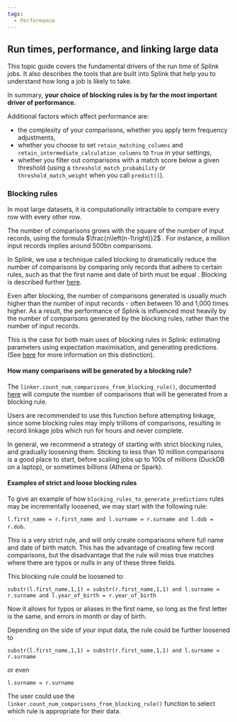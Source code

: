 ```yaml
---
tags:
  - Performance
---
```


## Run times, performance, and linking large data

This topic guide covers the fundamental drivers of the run time of Splink jobs. It also describes the tools that are built into Splink that help you to understand how long a job is likely to take.

In summary, **your choice of blocking rules is by far the most important driver of performance.**

Additional factors which affect performance are:

- the complexity of your comparisons, whether you apply term frequency adjustments,
- whether you choose to set `retain_matching_columns` and `retain_intermediate_calculation_columns` to `True` in your settings,
- whether you filter out comparisons with a match score below a given threshold (using a `threshold_match_probability` or `threshold_match_weight` when you call `predict()`).

### Blocking rules

In most large datasets, it is computationally intractable to compare every row with every other row.

The number of comparisons grows with the square of the number of input records, using the formula $\frac{n\left(n-1\right)}2$ . For instance, a million input records implies around 500bn comparisons.

In Splink, we use a technique called blocking to dramatically reduce the number of comparisons by comparing only records that adhere to certain rules, such as that the first name and date of birth must be equal . Blocking is described further [here](https://toolkit.data.gov.au/Data_Linking_Information_Series_Sheet_4:_Probabilistic_linking.html).

Even after blocking, the number of comparisons generated is usually much higher than the number of input records - often between 10 and 1,000 times higher. As a result, the performance of Splink is influenced most heavily by the number of comparisons generated by the blocking rules, rather than the number of input records.

This is the case for both main uses of blocking rules in Splink: estimating parameters using expectation maximisation, and generating predictions. (See [here](https://moj-analytical-services.github.io/splink/topic_guides/blocking_rules.html) for more information on this distinction).

#### How many comparisons will be generated by a blocking rule?

The `linker.count_num_comparisons_from_blocking_rule()`, documented [here](https://moj-analytical-services.github.io/splink/linker.html#splink.linker.Linker.count_num_comparisons_from_blocking_rule) will compute the number of comparisons that will be generated from a blocking rule.

Users are recommended to use this function before attempting linkage, since some blocking rules may imply trillions of comparisons, resulting in record linkage jobs which run for hours and never complete.

In general, we recommend a strategy of starting with strict blocking rules, and gradually loosening them. Sticking to less than 10 million comparisons is a good place to start, before scaling jobs up to 100s of millions (DuckDB on a laptop), or sometimes billions (Athena or Spark).

#### Examples of strict and loose blocking rules

To give an example of how `blocking_rules_to_generate_predictions` rules may be incrementally loosened, we may start with the following rule:

`l.first_name = r.first_name and l.surname = r.surname and l.dob = r.dob`.

This is a very strict rule, and will only create comparisons where full name and date of birth match. This has the advantage of creating few record comparisons, but the disadvantage that the rule will miss true matches where there are typos or nulls in any of these three fields.

This blocking rule could be loosened to:

`substr(l.first_name,1,1) = substr(r.first_name,1,1) and l.surname = r.surname and l.year_of_birth = r.year_of_birth`

Now it allows for typos or aliases in the first name, so long as the first letter is the same, and errors in month or day of birth.

Depending on the side of your input data, the rule could be further loosened to

`substr(l.first_name,1,1) = substr(r.first_name,1,1) and l.surname = r.surname`

or even

`l.surname = r.surname`

The user could use the `linker.count_num_comparisons_from_blocking_rule()` function to select which rule is appropriate for their data.
